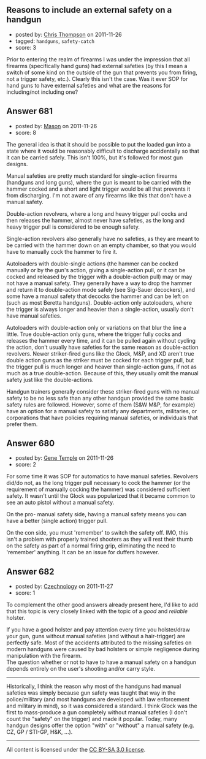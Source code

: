 ## Reasons to include an external safety on a handgun

- posted by: [Chris Thompson](https://stackexchange.com/users/-1/99-chris-thompson) on 2011-11-26
- tagged: `handguns`, `safety-catch`
- score: 3

Prior to entering the realm of firearms I was under the impression that all firearms (specifically hand guns) had external safeties (by this I mean a switch of some kind on the outside of the gun that prevents you from firing, not a trigger safety, etc.).  Clearly this isn't the case.  Was it ever SOP for hand guns to have external safeties and what are the reasons for including/not including one?


## Answer 681

- posted by: [Mason](https://stackexchange.com/users/-1/19-mason) on 2011-11-26
- score: 8

The general idea is that it should be possible to put the loaded gun into a state where it would be reasonably difficult to discharge accidentally so that it can be carried safely. This isn't 100%, but it's followed for most gun designs.

Manual safeties are pretty much standard for single-action firearms (handguns and long guns), where the gun is meant to be carried with the hammer cocked and a short and light trigger would be all that prevents it from discharging. I'm not aware of any firearms like this that don't have a manual safety.

Double-action revolvers, where a long and heavy trigger pull cocks and then releases the hammer, almost never have safeties, as the long and heavy trigger pull is considered to be enough safety.

Single-action revolvers also generally have no safeties, as they are meant to be carried with the hammer down on an empty chamber, so that you would have to manually cock the hammer to fire it.

Autoloaders with double-single actions (the hammer can be cocked manually or by the gun's action, giving a single-action pull, or it can be cocked and released by the trigger with a double-action pull) may or may not have a manual safety. They generally have a way to drop the hammer and return it to double-action mode safely (see Sig-Sauer decockers), and some have a manual safety that decocks the hammer and can be left on (such as most Beretta handguns). Double-action only autoloaders, where the trigger is always longer and heavier than a single-action, usually don't have manual safeties.

Autoloaders with double-action only or variations on that blur the line a little. True double-action only guns, where the trigger fully cocks and releases the hammer every time, and it can be pulled again without cycling the action, don't usually have safeties for the same reason as double-action revolvers. Newer striker-fired guns like the Glock, M&P, and XD aren't true double action guns as the striker must be cocked for each trigger pull, but the trigger pull is much longer and heaver than single-action guns, if not as much as a true double-action. Because of this, they usually omit the manual safety just like the double-actions.

Handgun trainers generally consider these striker-fired guns with no manual safety to be no less safe than any other handgun provided the same basic safety rules are followed. However, some of them (S&W M&P, for example) have an option for a manual safety to satisfy any departments, militaries, or corporations that have policies requiring manual safeties, or individuals that prefer them.



## Answer 680

- posted by: [Gene Temple](https://stackexchange.com/users/-1/254-gene-temple) on 2011-11-26
- score: 2

For some time it was SOP for automatics to have manual safeties.  Revolvers did/do not, as the long trigger pull necessary to cock the hammer (or the requirement of manually cocking the hammer) was considered sufficient safety.  It wasn't until the Glock was popularized that it became common to see an auto pistol without a manual safety.

On the pro- manual safety side, having a manual safety means you can have a better (single action) trigger pull.

On the con side, you must 'remember' to switch the safety off.  IMO, this isn't a problem with properly trained shooters as they will rest their thumb on the safety as part of a normal firing grip, eliminating the need to 'remember' anything.  It can be an issue for duffers however.


## Answer 682

- posted by: [Czechnology](https://stackexchange.com/users/-1/101-czechnology) on 2011-11-27
- score: 1

To complement the other good answers already present here, I'd like to add that this topic is very closely linked with the topic of a _good_ and _reliable_ holster.

If you have a good holster and pay attention every time you holster/draw your gun, guns without manual safeties (and without a hair-trigger) are perfectly safe. Most of the accidents attributed to the missing safeties on modern handguns were caused by bad holsters or simple negligence during manipulation with the firearm.  
The question whether or not to have to have a manual safety on a handgun depends entirely on the user's shooting and/or carry style.

---

Historically, I think the reason why most of the handguns had manual safeties was simply because gun safety was taught that way in the police/military (and most handguns are developed with law enforcement and military in mind), so it was considered a standard. I think Glock was the first to mass-produce a gun completely without manual safeties (I don't count the "safety" on the trigger) and made it popular. Today, many handgun designs offer the option "with" or "without" a manual safety (e.g. CZ, GP / STI-GP, H&K, ...).



---

All content is licensed under the [CC BY-SA 3.0 license](https://creativecommons.org/licenses/by-sa/3.0/).

